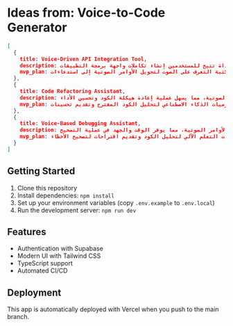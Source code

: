 # Ideas from: Voice-to-Code Generator

```json
[
  {
    title: Voice-Driven API Integration Tool,
    description: أداة تتيح للمستخدمين إنشاء تكاملات واجهة برمجة التطبيقات (APIs) باستخدام الأوامر الصوتية، مما يسهل على المطورين ربط تطبيقاتهم بخدمات خارجية.,
    mvp_plan: استخدام مكتبة التعرف على الصوت لتحويل الأوامر الصوتية إلى استدعاءات API. إعداد واجهة بسيطة للمستخدم لتحديد الخدمة المطلوبة، ثم توليد الكود اللازم للتكامل.
  },
  {
    title: Code Refactoring Assistant,
    description: أداة تساعد المطورين على تحسين كودهم من خلال الأوامر الصوتية، مما يسهل عملية إعادة هيكلة الكود وتحسين الأداء.,
    mvp_plan: تطوير نموذج أولي يتيح للمستخدمين إدخال أوامر صوتية مثل قم بتحسين هذا الكود، ثم استخدام خوارزميات الذكاء الاصطناعي لتحليل الكود المقترح وتقديم تحسينات.
  },
  {
    title: Voice-Based Debugging Assistant,
    description: أداة تساعد المطورين على تصحيح الأخطاء في الكود من خلال الأوامر الصوتية، مما يوفر الوقت والجهد في عملية التصحيح.,
    mvp_plan: إنشاء نموذج أولي يتيح للمستخدمين الإبلاغ عن الأخطاء الصوتية، ثم استخدام تقنيات التعلم الآلي لتحليل الكود وتقديم اقتراحات لتصحيح الأخطاء.
  }
]
```

## Getting Started

1. Clone this repository
2. Install dependencies: `npm install`
3. Set up your environment variables (copy `.env.example` to `.env.local`)
4. Run the development server: `npm run dev`

## Features

- Authentication with Supabase
- Modern UI with Tailwind CSS
- TypeScript support
- Automated CI/CD

## Deployment

This app is automatically deployed with Vercel when you push to the main branch.